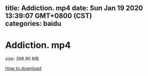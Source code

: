 
title: Addiction. mp4
date: Sun Jan 19 2020 13:39:07 GMT+0800 (CST)    
categories: baidu
---

# Addiction. mp4
size: 396.90 MB
 
 

[How to download](https://bpcam.bemobtrk.com/go/2ceec3aa-1ca2-46d6-b9ff-aaa5c184517c?jno=4188)